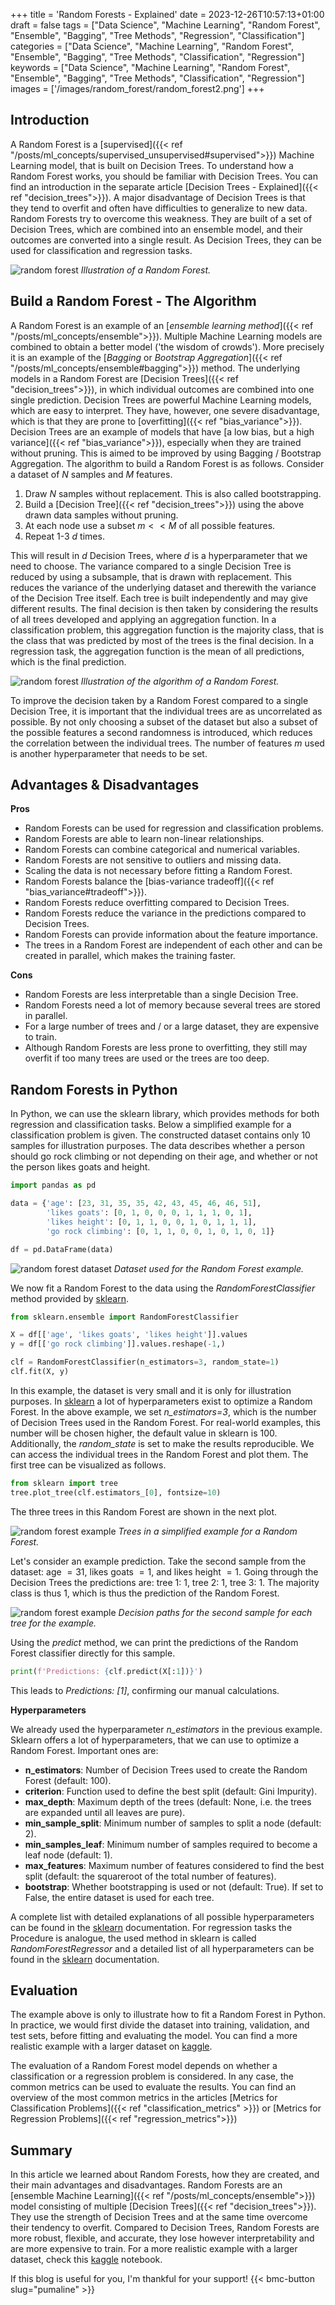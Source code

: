 +++
title = 'Random Forests - Explained'
date = 2023-12-26T10:57:13+01:00
draft = false
tags = ["Data Science", "Machine Learning", "Random Forest", "Ensemble", "Bagging", "Tree Methods", "Regression", "Classification"]
categories = ["Data Science", "Machine Learning", "Random Forest", "Ensemble", "Bagging", "Tree Methods", "Classification", "Regression"]
keywords = ["Data Science", "Machine Learning", "Random Forest", "Ensemble", "Bagging", "Tree Methods", "Classification", "Regression"]
images = ['/images/random_forest/random_forest2.png']
+++

## Introduction

A Random Forest is a [supervised]({{< ref "/posts/ml_concepts/supervised_unsupervised#supervised">}}) Machine Learning model, that is built on Decision Trees. To understand how a Random Forest works, you should be familiar with Decision Trees. You can find an introduction in the separate article [Decision Trees - Explained]({{< ref "decision_trees">}}). A major disadvantage of Decision Trees is that they tend to overfit and often have difficulties to generalize to new data. Random Forests try to overcome this weakness. They are built of a set of Decision Trees, which are combined into an ensemble model, and their outcomes are converted into a single result. As Decision Trees, they can be used for classification and regression tasks.

![random forest](/images/random_forest/rf_overview.png)
*Illustration of a Random Forest.*

## Build a Random Forest - The Algorithm 

A Random Forest is an example of an [*ensemble learning method*]({{< ref "/posts/ml_concepts/ensemble">}}). Multiple Machine Learning models are combined to obtain a better model ('the wisdom of crowds'). More precisely it is an example of the [*Bagging* or *Bootstrap Aggregation*]({{< ref "/posts/ml_concepts/ensemble#bagging">}}) method. The underlying models in a Random Forest are [Decision Trees]({{< ref "decision_trees">}}), in which individual outcomes are combined into one single prediction. Decision Trees are powerful Machine Learning models, which are easy to interpret. They have, however, one severe disadvantage, which is that they are prone to [overfitting]({{< ref "bias_variance">}}). Decision Trees are an example of models that have [a low bias, but a high variance]({{< ref "bias_variance">}}), especially when they are trained without pruning. This is aimed to be improved by using Bagging / Bootstrap Aggregation. The algorithm to build a Random Forest is as follows. Consider a dataset of $N$ samples and $M$ features. 

1. Draw $N$ samples without replacement. This is also called bootstrapping.
2. Build a [Decision Tree]({{< ref "decision_trees">}}) using the above drawn data samples without pruning.
3. At each node use a subset $m<<M$ of all possible features.
4. Repeat 1-3 $d$ times.

This will result in $d$ Decision Trees, where $d$ is a hyperparameter that we need to choose. The variance compared to a single Decision Tree is reduced by using a subsample, that is drawn with replacement. This reduces the variance of the underlying dataset and therewith the variance of the Decision Tree itself. Each tree is built independently and may give different results. The final decision is then taken by considering the results of all trees developed and applying an aggregation function. In a classification problem, this aggregation function is the majority class, that is the class that was predicted by most of the trees is the final decision. In a regression task, the aggregation function is the mean of all predictions, which is the final prediction. 

![random forest](/images/random_forest/random_forest2.png)
*Illustration of the algorithm of a Random Forest.*

To improve the decision taken by a Random Forest compared to a single Decision Tree, it is important that the individual trees are as uncorrelated as possible. By not only choosing a subset of the dataset but also a subset of the possible features a second randomness is introduced, which reduces the correlation between the individual trees. The number of features $m$ used is another hyperparameter that needs to be set.

## Advantages & Disadvantages

**Pros**

* Random Forests can be used for regression and classification problems.
* Random Forests are able to learn non-linear relationships.
* Random Forests can combine categorical and numerical variables.
* Random Forests are not sensitive to outliers and missing data. 
* Scaling the data is not necessary before fitting a Random Forest.
* Random Forests balance the [bias-variance tradeoff]({{< ref "bias_variance#tradeoff">}}).
* Random Forests reduce overfitting compared to Decision Trees.
* Random Forests reduce the variance in the predictions compared to Decision Trees.
* Random Forests can provide information about the feature importance.
* The trees in a Random Forest are independent of each other and can be created in parallel, which makes the training faster. 

**Cons**

* Random Forests are less interpretable than a single Decision Tree.
* Random Forests need a lot of memory because several trees are stored in parallel. 
* For a large number of trees and / or a large dataset, they are expensive to train.
* Although Random Forests are less prone to overfitting, they still may overfit if too many trees are used or the trees are too deep.

## Random Forests in Python

In Python, we can use the sklearn library, which provides methods for both regression and classification tasks. Below a simplified example for a classification problem is given. The constructed dataset contains only 10 samples for illustration purposes. The data describes whether a person should go rock climbing or not depending on their age, and whether or not the person likes goats and height.  

```Python
import pandas as pd

data = {'age': [23, 31, 35, 35, 42, 43, 45, 46, 46, 51], 
        'likes goats': [0, 1, 0, 0, 0, 1, 1, 1, 0, 1], 
        'likes height': [0, 1, 1, 0, 0, 1, 0, 1, 1, 1], 
        'go rock climbing': [0, 1, 1, 0, 0, 1, 0, 1, 0, 1]}

df = pd.DataFrame(data)
```
![random forest dataset](/images/random_forest/rf_dataset.png)
*Dataset used for the Random Forest example.*

We now fit a Random Forest to the data using the *RandomForestClassifier* method provided by [sklearn](https://scikit-learn.org/stable/modules/generated/sklearn.ensemble.RandomForestClassifier.html).

```Python
from sklearn.ensemble import RandomForestClassifier

X = df[['age', 'likes goats', 'likes height']].values
y = df[['go rock climbing']].values.reshape(-1,)

clf = RandomForestClassifier(n_estimators=3, random_state=1)
clf.fit(X, y)
```

In this example, the dataset is very small and it is only for illustration purposes. In [sklearn](https://scikit-learn.org/stable/modules/generated/sklearn.ensemble.RandomForestClassifier.html) a lot of hyperparameters exist to optimize a Random Forest. In the above example, we set *n_estimators=3*, which is the number of Decision Trees used in the Random Forest. For real-world examples, this number will be chosen higher, the default value in sklearn is $100$. Additionally, the *random_state* is set to make the results reproducible. We can access the individual trees in the Random Forest and plot them. The first tree can be visualized as follows.

```Python
from sklearn import tree
tree.plot_tree(clf.estimators_[0], fontsize=10)
``` 

The three trees in this Random Forest are shown in the next plot.

![random forest example](/images/random_forest/rf_example_1.png)
*Trees in a simplified example for a Random Forest.*

Let's consider an example prediction. Take the second sample from the dataset: age $= 31$, likes goats $= 1$, and likes height $= 1$. Going through the Decision Trees the predictions are: tree 1: 1, tree 2: 1, tree 3: 1. The majority class is thus $1$, which is thus the prediction of the Random Forest. 

![random forest example](/images/random_forest/rf_example_2.png)
*Decision paths for the second sample for each tree for the example.*

Using the *predict* method, we can print the predictions of the Random Forest classifier directly for this sample.

```Python
print(f'Predictions: {clf.predict(X[:1])}')
```
This leads to *Predictions: [1]*, confirming our manual calculations.

**Hyperparameters**

We already used the hyperparameter *n_estimators* in the previous example. Sklearn offers a lot of hyperparameters, that we can use to optimize a Random Forest. Important ones are:

* **n_estimators**: Number of Decision Trees used to create the Random Forest (default: 100).
* **criterion**: Function used to define the best split (default: Gini Impurity).
* **max_depth**: Maximum depth of the trees (default: None, i.e. the trees are expanded until all leaves are pure).
* **min_sample_split**: Minimum number of samples to split a node (default: 2).
* **min_samples_leaf**: Minimum number of samples required to become a leaf node (default: 1).
* **max_features**: Maximum number of features considered to find the best split (default: the squareroot of the total number of features).
* **bootstrap**: Whether bootstrapping is used or not (default: True). If set to False, the entire dataset is used for each tree.

A complete list with detailed explanations of all possible hyperparameters can be found in the [sklearn](https://scikit-learn.org/stable/modules/generated/sklearn.ensemble.RandomForestClassifier.html) documentation. For regression tasks the Procedure is analogue, the used method in sklearn is called *RandomForestRegressor* and a detailed list of all hyperparameters can be found in the [sklearn](https://scikit-learn.org/stable/modules/generated/sklearn.ensemble.RandomForestRegressor.html) documentation.

## Evaluation

The example above is only to illustrate how to fit a Random Forest in Python. In practice, we would first divide the dataset into training, validation, and test sets, before fitting and evaluating the model. You can find a more realistic example with a larger dataset on [kaggle](https://www.kaggle.com/pumalin/random-forest-tutorial). 

The evaluation of a Random Forest model depends on whether a classification or a regression problem is considered. In any case, the common metrics can be used to evaluate the results. You can find an overview of the most common metrics in the articles [Metrics for Classification Problems]({{< ref "classification_metrics" >}}) or [Metrics for Regression Problems]({{< ref "regression_metrics">}})

## Summary

In this article we learned about Random Forests, how they are created, and their main advantages and disadvantages. Random Forests are an [ensemble Machine Learning]({{< ref "/posts/ml_concepts/ensemble">}}) model consisting of multiple [Decision Trees]({{< ref "decision_trees">}}). They use the strength of Decision Trees and at the same time overcome their tendency to overfit. Compared to Decision Trees, Random Forests are more robust, flexible, and accurate, they lose however interpretability and are more expensive to train. For a more realistic example with a larger dataset, check this [kaggle](https://www.kaggle.com/pumalin/random-forest-tutorial) notebook.

If this blog is useful for you, I'm thankful for your support!
{{< bmc-button slug="pumaline" >}}


